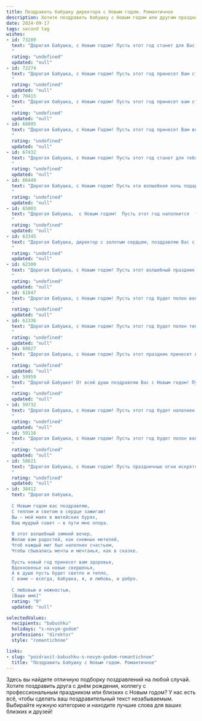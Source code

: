 ```yaml
---
title: Поздравить бабушку директора с Новым годом. Романтичное
description: Хотите поздравить бабушку с Новым годом или другим праздником? Наш ИИ создаст незабываемое поздравление, а вы обязательно выделитесь среди других.  
date: 2024-09-17
tags: second tag
wishes:
- id: 73289
  text: "Дорогая Бабушка, с Новым годом! Пусть этот год станет для Вас сказкой, полной волшебства, любви и радости. Пусть каждый день будет наполнен светом, теплом и счастьем, как праздничный вечер.  Пусть Ваш директорский талант приносит новые успехи, а  Ваша мудрость и доброта всегда будут рядом с нами.
  "
  rating: "undefined"
  updated: "null"
- id: 72274
  text: "Дорогая Бабушка, с Новым годом! Пусть этот год принесет Вам столько же тепла и радости, сколько Вы дарите всем вокруг своим директорским талантом и добрым сердцем. Пусть он будет щедрым на счастливые мгновения, яркие эмоции и крепкое здоровье. С Новым годом!
  "
  rating: "undefined"
  updated: "null"
- id: 70415
  text: "Дорогая бабушка, с Новым годом! Пусть этот год принесет вам столько же тепла и света, сколько вы дарите нам своим добрым сердцем. Пусть ваши глаза сияют от радости, а душа  полна  любви и  счастья.  Пусть ваш директорский талант  помогает  строить  новые  планы  и  мечты.  С  Новым годом!
  "
  rating: "undefined"
  updated: "null"
- id: 68805
  text: "Дорогая Бабушка, с Новым Годом! Пусть этот год принесет Вам волшебство, как в сказке, и исполнит все Ваши сокровенные желания. Пусть рядом всегда будут любящие сердца, а в глазах искрится радость. С Новым Годом,  наша драгоценная Директор!
  "
  rating: "undefined"
  updated: "null"
- id: 67432
  text: "Дорогая Бабушка, с Новым годом! Пусть этот год станет для тебя сказкой, полной волшебства, радости и душевного тепла. Пусть в твоей жизни, как в зимнем лесу, всегда будут яркие огни, а твой дом согреет любовь родных и близких. Желаю тебе крепкого здоровья, неиссякаемой энергии и бесконечного счастья. Пусть твой талант руководителя приносит тебе только удовлетворение и успех, а твои мечты обязательно сбудутся в Новом году!
  "
  rating: "undefined"
  updated: "null"
- id: 66449
  text: "Дорогая Бабушка, с Новым годом! Пусть эта волшебная ночь подарит Вам тепло и уют, а весь грядущий год будет полон ярких моментов, как праздничные огни на елочке. Пусть Ваша директорская мудрость и опыт продолжают вдохновлять всех вокруг, а сердце всегда будет согрето любовью близких. Счастья Вам, здоровья и всех благ!
  "
  rating: "undefined"
  updated: "null"
- id: 65003
  text: "Дорогая Бабушка,  с Новым годом!  Пусть этот год наполнится  теплотой,  радостью  и  искренней  любовью.  Пусть  Ваша  мудрость  и  опыт  станут  проводниками  к  счастью  и  успеху.  Желаю  Вам  крепкого  здоровья,  ярких  моментов  и  спокойствия  в  душе.  Пусть  Ваша  жизнь  будет  такой же  красивой  и  прекрасной,  как  зимний  вечер,  освещенный  и  волшебный.
  "
  rating: "undefined"
  updated: "null"
- id: 63345
  text: "Дорогая Бабушка, директор с золотым сердцем, поздравляю Вас с Новым годом! Пусть Новый год принесёт Вам теплоту домашнего очага, яркие моменты счастья и исполнение всех заветных желаний. Пусть каждый день Вашей жизни будет полон любви, добра и радости.
  "
  rating: "undefined"
  updated: "null"
- id: 62309
  text: "Дорогая Бабушка, с Новым годом! Пусть этот волшебный праздник принесет в твою жизнь столько же тепла и светлой радости, сколько ты даешь нам своим заботливым сердцем. Пусть новый год будет полон счастливых моментов, ярких впечатлений и, конечно же, крепкого здоровья!
  "
  rating: "undefined"
  updated: "null"
- id: 61847
  text: "Дорогая Бабушка, с Новым годом! Пусть этот год будет полон волшебства, любви и радости, как сказочная зимняя ночь. Пусть тепло и уют царят в твоем доме, а каждый день приносит новые счастливые моменты. Желаю тебе крепкого здоровья, оптимизма и исполнения всех желаний!  🎉✨💋
  "
  rating: "undefined"
  updated: "null"
- id: 61336
  text: "Дорогая Бабушка, с Новым годом! Пусть этот год будет полон тепла, любви и радости, как чудесный зимний вечер, когда искрящийся снег падает на землю, а в домах зажигаются огни.  Пусть каждый день вашего директорского года будет наполнен вдохновением, успехами и добрыми делами.
  "
  rating: "undefined"
  updated: "null"
- id: 60827
  text: "Дорогая Бабушка, с Новым годом! Пусть этот праздник принесет в твою жизнь волшебство и свет. Пусть каждый день будет наполнен любовью и заботой, а улыбка не сходит с твоего лица. Счастья, здоровья и  всего самого доброго тебе в Новом году!
  "
  rating: "undefined"
  updated: "null"
- id: 59959
  text: "Дорогой Бабушке! От всей души поздравляю Вас с Новым годом! Пусть этот год принесет Вам здоровье, благополучие и множество счастливых моментов, как директор, так и просто как любимая бабушка нашей большой семьи. Пусть праздничные огни искрятся в Ваших глазах, а каждый день будет наполнен любовью, радостью и теплом!
  "
  rating: "undefined"
  updated: "null"
- id: 59732
  text: "Дорогая Бабушка, с Новым годом! Пусть этот год будет наполнен волшебством, радостью и теплом, как праздничная елка, а новые начинания будут успешными, словно Ваш блестящий директорский опыт.
  "
  rating: "undefined"
  updated: "null"
- id: 59116
  text: "Дорогая Бабушка, с Новым годом! Пусть этот год будет полон волшебных мгновений, как мерцающие снежинки в зимнем лесу, а Ваше сердце согревает любовь и забота близких. Пусть каждый день будет наполнен счастьем, как звёздное небо, и пусть все Ваши мечты сбудутся, словно чудеса под бой курантов. С Новым годом, наша дорогая  Директор!
  "
  rating: "undefined"
  updated: "null"
- id: 58621
  text: "Дорогая Бабушка, с Новым годом! Пусть праздничные огни искрятся в твоих глазах, а сердце наполнится теплом и любовью. Пусть новый год принесет тебе здоровье, счастье и радость, а  твоя мудрость и опыт будут путеводной звездой для всех нас.
  "
  rating: "undefined"
  updated: "null"
- id: 38412
  text: "Дорогая бабушка,
  
  С Новым годом вас поздравляю,
  С теплом и светом в сердце зажигаю!
  Вы — мой маяк в житейских бурях,
  Ваш мудрый совет — в пути мне опора.
  
  В этот волшебный зимний вечер,
  Желаю вам радостей, как снежных метелей,
  Чтоб каждый миг был наполнен счастьем,
  Чтобы сбывались мечты и мечтанья, как в сказке.
  
  Пусть новый год принесет вам здоровье,
  Вдохновенье на новые свершенья,
  А в душе пусть будет светло и тепло,
  С вами — всегда, бабушка, я, и любовь, и добро.
  
  С любовью и нежностью,
  [Ваше имя]"
  rating: "0"
  updated: "null"

selectedValues:
  recipients: "babushku"
  holidays: "s-novym-godom"
  professions: "direktor"
  style: "romantichnoe"

links:
- slug: "pozdravit-babushku-s-novym-godom-romantichnoe"
  title: "Поздравить бабушку с Новым годом. Романтичное"
---
```


Здесь вы найдете отличную подборку поздравлений на любой случай. 
Хотите поздравить друга с днём рождения, коллегу с профессиональным праздником или близких с Новым годом? У нас есть всё, чтобы сделать ваш поздравительный текст незабываемым. Выбирайте нужную категорию и находите лучшие слова для ваших близких и друзей!
